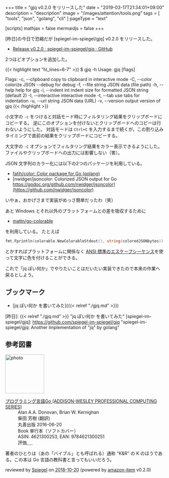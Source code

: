 +++
title = "gjq v0.2.0 をリリースした"
date = "2019-03-17T21:34:01+09:00"
description = "description"
image = "/images/attention/tools.png"
tags  = [ "tools", "json", "golang", "cli" ]
pageType = "text"

[scripts]
  mathjax = false
  mermaidjs = false
+++

[昨日]の今日で恐縮だが [spiegel-im-spiegel/gjq] v0.2.0 をリリースした。

- [Release v0.2.0 · spiegel-im-spiegel/gjq · GitHub](https://github.com/spiegel-im-spiegel/gjq/releases/tag/v0.2.0)

2つほどオプションを追加した。


{{< highlight text "hl_lines=6-7" >}}
$ gjq -h
Usage:
  gjq [flags] <filter string>

Flags:
  -c, --clipboard     copy to clipboard in interactive mode
  -C, --color         colorize JSON
      --debug         for debug
  -f, --file string   JSON data (file path)
  -h, --help          help for gjq
  -i, --indent int    indent size for formatted JSON string (default 2)
  -I, --interactive   interactive mode
  -t, --tab           use tabs for indentation
  -u, --url string    JSON data (URL)
  -v, --version       output version of gjq
{{< /highlight >}}

小文字の `-c` をつけると対話モード時にフィルタリング結果をクリップボードにコピーする。
逆にこのオプションを付けないとクリップボードへのコピーは行わないようにした。
対話モードは `Ctrl+C` を入力するまで続くが，この割り込みタイミングで直前の結果をクリップボードにコピーする。

大文字の `-C` オプションでフィルタリング結果をカラー表示できるようにした。
ファイルやクリップボードへの出力には影響しない（筈）。

JSON 文字列のカラー化には以下の2つのパッケージを利用している。

- [fatih/color: Color package for Go (golang)](https://github.com/fatih/color)
- [nwidger/jsoncolor: Colorized JSON output for Go https://godoc.org/github.com/nwidger/jsoncolor](https://github.com/nwidger/jsoncolor)

いやぁ，おかげさまで実装がめっさ簡単だったわ（笑）

あと Windows とそれ以外のプラットフォームとの差を吸収するために

- [mattn/go-colorable](https://github.com/mattn/go-colorable)

を利用している。
たとえば

```go
fmt.Fprintln(colorable.NewColorableStdout(), string(coloredJSONbytes))
```

とかすればプラットフォームに関係なく [ANSI 標準のエスケープシーケンス](https://en.wikipedia.org/wiki/ANSI_escape_code "ANSI escape code - Wikipedia")を使って文字に色を付けることができる。

これで「jq ぽい何か」でやりたいことはだいたい実装できたので本来の作業へ戻るとしよう。

## ブックマーク

- [jq ぽい何か を書いてみた]({{< relref "./gjq.md" >}})

[昨日]: {{< relref "./gjq.md" >}} "jq ぽい何か を書いてみた"
[spiegel-im-spiegel/gjq]: https://github.com/spiegel-im-spiegel/gjq "spiegel-im-spiegel/gjq: Another Implementation of "jq" by golang"

## 参考図書

<div class="hreview">
  <div class="photo"><a class="item url" href="https://www.amazon.co.jp/%E3%83%97%E3%83%AD%E3%82%B0%E3%83%A9%E3%83%9F%E3%83%B3%E3%82%B0%E8%A8%80%E8%AA%9EGo-ADDISON-WESLEY-PROFESSIONAL-COMPUTING-Donovan/dp/4621300253?SubscriptionId=AKIAJYVUJ3DMTLAECTHA&tag=baldandersinf-22&linkCode=xm2&camp=2025&creative=165953&creativeASIN=4621300253"><img src="https://images-fe.ssl-images-amazon.com/images/I/41meaSLNFfL._SL160_.jpg" width="123" alt="photo"></a></div>
  <dl class="fn">
    <dt><a href="https://www.amazon.co.jp/%E3%83%97%E3%83%AD%E3%82%B0%E3%83%A9%E3%83%9F%E3%83%B3%E3%82%B0%E8%A8%80%E8%AA%9EGo-ADDISON-WESLEY-PROFESSIONAL-COMPUTING-Donovan/dp/4621300253?SubscriptionId=AKIAJYVUJ3DMTLAECTHA&tag=baldandersinf-22&linkCode=xm2&camp=2025&creative=165953&creativeASIN=4621300253">プログラミング言語Go (ADDISON-WESLEY PROFESSIONAL COMPUTING SERIES)</a></dt>
	<dd>Alan A.A. Donovan, Brian W. Kernighan</dd>
	<dd>柴田 芳樹 (翻訳)</dd>
    <dd>丸善出版 2016-06-20</dd>
    <dd>Book 単行本（ソフトカバー）</dd>
    <dd>ASIN: 4621300253, EAN: 9784621300251</dd>
    <dd>評価<abbr class="rating fa-sm" title="5">&nbsp;<i class="fas fa-star"></i>&nbsp;<i class="fas fa-star"></i>&nbsp;<i class="fas fa-star"></i>&nbsp;<i class="fas fa-star"></i>&nbsp;<i class="fas fa-star"></i></abbr></dd>
  </dl>
  <p class="description">著者のひとりは（あの「バイブル」とも呼ばれる）通称 “K&amp;R” の K のほうである。この本は Go 言語の教科書と言ってもいいだろう。</p>
  <p class="powered-by" >reviewed by <a href='#maker' class='reviewer'>Spiegel</a> on <abbr class="dtreviewed" title="2018-10-20">2018-10-20</abbr> (powered by <a href="https://github.com/spiegel-im-spiegel/amazon-item" >amazon-item</a> v0.2.0)</p>
</div>
